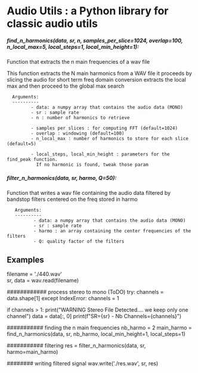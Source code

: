 # Audio Utils : a Python library for classic audio utils


##### find_n_harmonics(data, sr, n, samples_per_slice=1024, overlap=100, n_local_max=5, local_steps=1, local_min_height=1):
Function that extracts the n main frequencies of a wav file

This function extracts the N main harmonics from a WAV file
it proceeds by slicing the audio for short term freq domain conversion
 extracts the local max and then proceed to the global max search

      Arguments:
      ----------
             - data: a numpy array that contains the audio data (MONO)
             - sr : sample rate
             - n : number of harmonics to retrieve

             - samples per slices : for computing FFT (default=1024)
             - overlap : windowing (default=100)
             - n_local_max : number of harmonics to store for each slice (default=5)

             - local_steps, local_min_height : parameters for the find_peak function. 
               If no harmonic is found, tweak those param
       
##### filter_n_harmonics(data, sr, harmo, Q=50):
Function that writes a wav file containing the audio data filtered by bandstop filters centered on the freq stored in harmo

       Arguments:
       ----------
              - data: a numpy array that contains the audio data (MONO)
              - sr : sample rate
              - harmo : an array containing the center frequencies of the filters
              - Q: quality factor of the filters
       
       
## Examples
filename = './440.wav'  
sr, data = wav.read(filename)

############ process stereo to mono (ToDO)
try:
    channels = data.shape[1]
except IndexError:
    channels = 1

if channels > 1:
    print("WARNING Stereo File Detected.... we keep only one channel")
    data = data[:, 0]
print(f"SR={sr} - Nb Channels={channels}")

########### finding the n main frequencies
nb_harmo = 2
main_harmo = find_n_harmonics(data, sr, nb_harmo, local_min_height=1, local_steps=1)

########### filtering
res = filter_n_harmonics(data, sr, harmo=main_harmo)

######## writing filtered signal
wav.write('./res.wav', sr, res)



